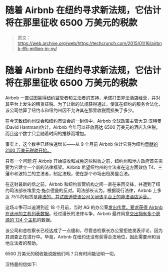 # 随着 Airbnb 在纽约寻求新法规，它估计将在那里征收 6500 万美元的税款 

> 原文：<https://web.archive.org/web/https://techcrunch.com/2015/01/16/airbnb-65-million-in-ny/>

# 随着 Airbnb 在纽约寻求新法规，它估计将在那里征收 6500 万美元的税款

Airbnb 一直试图赢得纽约监管者和立法者的支持，承诺打击非法酒店经营，并对其平台上发生的租赁征税。为了让新的法规获得通过，使其在纽约的服务合法化，该公司估算了纽约市和纽约州因不允许其在那里收税而损失了多少。

在今天致纽约州议会和纽约市议会的一封信中，Airbnb 全球政策主管大卫·汉特曼(David Hantman)估计，Airbnb 今年可以征收高达 6500 万美元的酒店入住税，而且这个数字只会随着时间的推移而增加。

事实上，这个数字已经快速增长——从 9 个月前 Airbnb 估计它将为纽约[贡献的 2100 万美元税收开始。](https://web.archive.org/web/20221012030839/http://publicpolicy.airbnb.com/21-million-new-york/)

只有一个问题:在 Airbnb 开始征收和减免这些税收之前，纽约州和地方政府首先需要为它建立一个新的法律框架。Airbnb 希望纽约州的立法者在这方面效仿 T4、三藩市和波特兰的立法者，制定法规，使在那个市场出租房屋合法。

在这封最新的信之前，Airbnb 和纽约监管机构之间一直在来回交锋，并遭到了纽约司法部长埃里克·施奈德曼的反对。司法部长认为，根据现行法律，Airbnb 上多达 75%的租赁是[非法的，并试图迫使该公司关闭该平台上的非法酒店运营。](https://web.archive.org/web/20221012030839/http://www.nytimes.com/2014/10/16/business/airbnb-listings-mostly-illegal-state-contends.html)

这场斗争可以追溯到近 18 个月前，当时 AG 的办公室[发出传票，要求获得 Airbnb 在该州的主机列表数据](https://web.archive.org/web/20221012030839/http://www.techmeme.com/131007/p14#a131007p14)。经过漫长的法律斗争，Airbnb 最终同意[交出拥有多个房源的 124 个主机](https://web.archive.org/web/20221012030839/https://beta.techcrunch.com/2014/08/22/airbnb-host-data-ny-ag/)的数据。

该公司和总检察长已经达成了一点缓和，尽管总检察长办公室拒绝发表评论，因为其调查正在进行中。毕竟，Airbnb 在纽约还没有获得合法地位，因此需要州和当地立法者的帮助。

6500 万美元的税收能说服他们吗？只有时间能证明一切。

汉特曼的信如下: